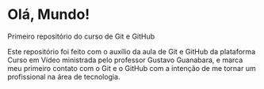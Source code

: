 # Olá, Mundo!
 Primeiro repositório do curso de Git e GitHub

Este repositório foi feito com o auxílio da aula de Git e GitHub da plataforma Curso em Vídeo ministrada pelo professor Gustavo Guanabara, e marca meu primeiro contato com o Git e o GitHub com a intenção de me tornar um profissional na área de tecnologia. 